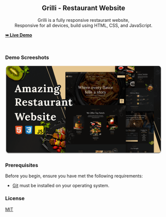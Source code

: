   <h2 align="center">Grilli - Restaurant Website</h2>

  <p align="center"> Grilli is a fully responsive restaurant website, <br />Responsive for all devices, build using HTML, CSS, and JavaScript. </p>

  <a href="https://codewithsadee.github.io/grilli/"><strong>➥ Live Demo</strong></a>

</div>

<br />

### Demo Screeshots

![Grilli Desktop Demo](./readme-images/desktop.png "Desktop Demo")

### Prerequisites

Before you begin, ensure you have met the following requirements:

* [Git](https://git-scm.com/downloads "Download Git") must be installed on your operating system.


### License

[MIT](https://choosealicense.com/licenses/mit/)
